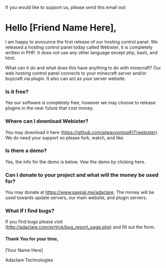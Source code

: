 If you would like to support us, please send this email out:


# Hello [Friend Name Here],

I am happy to announce the first release of our hosting control panel. We released a hosting control panel today called Webister, it is completely written in PHP. It does not use any other language except php, bash, and html.

What can it do and what does this have anything to do with minecraft?
Our web hosting control panel connects to your minecraft server and/or buycraft via plugin. It also can act as your server website.

### Is it free?
Yes our software is completely free, however we may choose to release plugins in the near future that cost money.

### Where can I download Webister?
You may download it here (https://github.com/alwaysontop617/webister). We do need your support so please fork, watch, and like.

### Is there a demo?
Yes, the info for the demo is below.
Vew the demo by clicking here.

### Can I donate to your project and what will the money be used for?
You may donate at https://www.paypal.me/adaclare. The money will be used towards update servers, our main website, and plugin servers.

### What If I find bugs?
If you find bugs please visit (http://adaclare.com/errtrck/bug_report_page.php) and fill out the form.


#### Thank You for your time,

 [Your Name Here]
 
 Adaclare Technologies
